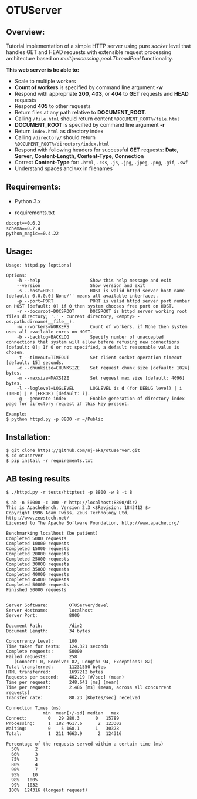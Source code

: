 # OTUServer
## Overview:
Tutorial implementation of a simple HTTP server using pure *socket* level that handles GET and HEAD requests with
extensible request processing architecture based on *multiprocessing.pool.ThreadPool* functionality.

**This web server is be able to:**

- Scale to multiple workers
- **Count of workers** is specified by command line argument **-w**
- Respond with appropriate **200**, **403**, or **404** to **GET** requests and **HEAD** requests
- Respond **405** to other requests
- Return files at any path relative to **DOCUMENT_ROOT**.
- Calling `/file.html`  should return content `%DOCUMENT_ROOT%/file.html`
- **DOCUMENT_ROOT** is specified by command line argument **-r**
- Return `index.html` as directory index
- Calling `/directory/` should return `%DOCUMENT_ROOT%/directory/index.html`
- Respond with following headers for successful **GET** requests: **Date**, **Server**, **Content-Length**, **Content-Type**, **Connection**
- Correct **Content‑Type** for: `.html`, `.css`, `.js`, `.jpg`, `.jpeg`, `.png`, `.gif`, `.swf`
- Understand spaces and `%XX` in filenames

## Requirements:

- Python 3.x

- requirements.txt
```
docopt==0.6.2
schema==0.7.4
python_magic==0.4.22
```

## Usage:

```
Usage: httpd.py [options]

Options:
    -h --help                   Show this help message and exit
    --version                   Show version and exit
    -s --host=HOST              HOST is valid httpd server host name [default: 0.0.0.0] None/'' means all available interfaces.
    -p --port=PORT              PORT is valid httpd server port number on HOST [default: 0] if 0 then system chooses free port on HOST.
    -r --docsroot=DOCSROOT      DOCSROOT is httpd server working root files directory; '.' - current directory, <empty> - os.path.dirname(__file__).
    -w --workers=WORKERS        Count of workers. if None then system uses all available cores on HOST.
    -b --backlog=BACKLOG        Specify number of unaccepted connections that system will allow before refusing new connections [default: 0]; If 0 or not specified, a default reasonable value is chosen.
    -t --timeout=TIMEOUT        Set client socket operation timeout [default: 15] seconds.
    -c --chunksize=CHUNKSIZE    Set request chunk size [default: 1024] bytes.
    -m --maxsize=MAXSIZE        Set request max size [default: 4096] bytes.
    -l --loglevel=LOGLEVEL      LOGLEVEL is d (for DEBUG level) | i (INFO) | e (ERROR) [default: i].
    -g --generate-index         Enable generation of directory index page for directory request if this key present.

Example:
$ python httpd.py -p 8800 -r ~/Public
```

## Installation:
```
$ git clone https://github.com/nj-eka/otuserver.git
$ cd otuserver
$ pip install -r requirements.txt
```

## AB tesing results
```
$ ./httpd.py -r tests/httptest -p 8800 -w 8 -t 8

$ ab -n 50000 -c 100 -r http://localhost:8800/dir2
This is ApacheBench, Version 2.3 <$Revision: 1843412 $>
Copyright 1996 Adam Twiss, Zeus Technology Ltd, http://www.zeustech.net/
Licensed to The Apache Software Foundation, http://www.apache.org/

Benchmarking localhost (be patient)
Completed 5000 requests
Completed 10000 requests
Completed 15000 requests
Completed 20000 requests
Completed 25000 requests
Completed 30000 requests
Completed 35000 requests
Completed 40000 requests
Completed 45000 requests
Completed 50000 requests
Finished 50000 requests


Server Software:        OTUServer/devel
Server Hostname:        localhost
Server Port:            8800

Document Path:          /dir2
Document Length:        34 bytes

Concurrency Level:      100
Time taken for tests:   124.321 seconds
Complete requests:      50000
Failed requests:        258
   (Connect: 0, Receive: 82, Length: 94, Exceptions: 82)
Total transferred:      11231550 bytes
HTML transferred:       1697212 bytes
Requests per second:    402.19 [#/sec] (mean)
Time per request:       248.641 [ms] (mean)
Time per request:       2.486 [ms] (mean, across all concurrent requests)
Transfer rate:          88.23 [Kbytes/sec] received

Connection Times (ms)
              min  mean[+/-sd] median   max
Connect:        0   29 280.3      0   15789
Processing:     1  182 4617.6      2  123302
Waiting:        0    5 168.1      1   30378
Total:          1  211 4663.9      2  124316

Percentage of the requests served within a certain time (ms)
  50%      2
  66%      3
  75%      3
  80%      4
  90%      7
  95%     10
  98%   1005
  99%   1032
 100%  124316 (longest request)
```
